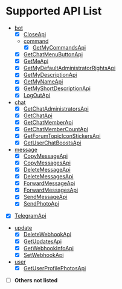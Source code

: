 # Supported API List

- [bot](src/commonMain/kotlin/love/forte/simbot/telegram/api/bot)
  -  [x] [CloseApi](src/commonMain/kotlin/love/forte/simbot/telegram/api/bot/CloseApi.kt)
  - [command](src/commonMain/kotlin/love/forte/simbot/telegram/api/bot/command)
    -  [x] [GetMyCommandsApi](src/commonMain/kotlin/love/forte/simbot/telegram/api/bot/command/GetMyCommandsApi.kt)
  -  [x] [GetChatMenuButtonApi](src/commonMain/kotlin/love/forte/simbot/telegram/api/bot/GetChatMenuButtonApi.kt)
  -  [x] [GetMeApi](src/commonMain/kotlin/love/forte/simbot/telegram/api/bot/GetMeApi.kt)
  -  [x] [GetMyDefaultAdministratorRightsApi](src/commonMain/kotlin/love/forte/simbot/telegram/api/bot/GetMyDefaultAdministratorRightsApi.kt)
  -  [x] [GetMyDescriptionApi](src/commonMain/kotlin/love/forte/simbot/telegram/api/bot/GetMyDescriptionApi.kt)
  -  [x] [GetMyNameApi](src/commonMain/kotlin/love/forte/simbot/telegram/api/bot/GetMyNameApi.kt)
  -  [x] [GetMyShortDescriptionApi](src/commonMain/kotlin/love/forte/simbot/telegram/api/bot/GetMyShortDescriptionApi.kt)
  -  [x] [LogOutApi](src/commonMain/kotlin/love/forte/simbot/telegram/api/bot/LogOutApi.kt)
- [chat](src/commonMain/kotlin/love/forte/simbot/telegram/api/chat)
  -  [x] [GetChatAdministratorsApi](src/commonMain/kotlin/love/forte/simbot/telegram/api/chat/GetChatAdministratorsApi.kt)
  -  [x] [GetChatApi](src/commonMain/kotlin/love/forte/simbot/telegram/api/chat/GetChatApi.kt)
  -  [x] [GetChatMemberApi](src/commonMain/kotlin/love/forte/simbot/telegram/api/chat/GetChatMemberApi.kt)
  -  [x] [GetChatMemberCountApi](src/commonMain/kotlin/love/forte/simbot/telegram/api/chat/GetChatMemberCountApi.kt)
  -  [x] [GetForumTopicIconStickersApi](src/commonMain/kotlin/love/forte/simbot/telegram/api/chat/GetForumTopicIconStickersApi.kt)
  -  [x] [GetUserChatBoostsApi](src/commonMain/kotlin/love/forte/simbot/telegram/api/chat/GetUserChatBoostsApi.kt)
- [message](src/commonMain/kotlin/love/forte/simbot/telegram/api/message)
  -  [x] [CopyMessageApi](src/commonMain/kotlin/love/forte/simbot/telegram/api/message/CopyMessageApi.kt)
  -  [x] [CopyMessagesApi](src/commonMain/kotlin/love/forte/simbot/telegram/api/message/CopyMessagesApi.kt)
  -  [x] [DeleteMessageApi](src/commonMain/kotlin/love/forte/simbot/telegram/api/message/DeleteMessageApi.kt)
  -  [x] [DeleteMessagesApi](src/commonMain/kotlin/love/forte/simbot/telegram/api/message/DeleteMessagesApi.kt)
  -  [x] [ForwardMessageApi](src/commonMain/kotlin/love/forte/simbot/telegram/api/message/ForwardMessageApi.kt)
  -  [x] [ForwardMessagesApi](src/commonMain/kotlin/love/forte/simbot/telegram/api/message/ForwardMessagesApi.kt)
  -  [x] [SendMessageApi](src/commonMain/kotlin/love/forte/simbot/telegram/api/message/SendMessageApi.kt)
  -  [x] [SendPhotoApi](src/commonMain/kotlin/love/forte/simbot/telegram/api/message/SendPhotoApi.kt)
-  [x] [TelegramApi](src/commonMain/kotlin/love/forte/simbot/telegram/api/TelegramApi.kt)
- [update](src/commonMain/kotlin/love/forte/simbot/telegram/api/update)
  -  [x] [DeleteWebhookApi](src/commonMain/kotlin/love/forte/simbot/telegram/api/update/DeleteWebhookApi.kt)
  -  [x] [GetUpdatesApi](src/commonMain/kotlin/love/forte/simbot/telegram/api/update/GetUpdatesApi.kt)
  -  [x] [GetWebhookInfoApi](src/commonMain/kotlin/love/forte/simbot/telegram/api/update/GetWebhookInfoApi.kt)
  -  [x] [SetWebhookApi](src/commonMain/kotlin/love/forte/simbot/telegram/api/update/SetWebhookApi.kt)
- [user](src/commonMain/kotlin/love/forte/simbot/telegram/api/user)
  -  [x] [GetUserProfilePhotosApi](src/commonMain/kotlin/love/forte/simbot/telegram/api/user/GetUserProfilePhotosApi.kt)
- [ ] **Others not listed**
